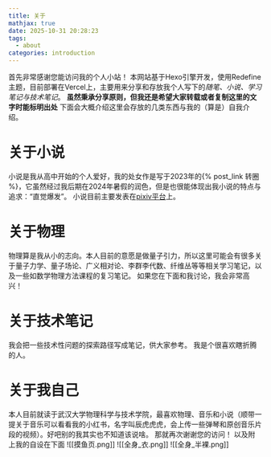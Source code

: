```yaml
---
title: 关于
mathjax: true
date: 2025-10-31 20:28:23
tags:
  - about
categories: introduction
---
```

首先非常感谢您能访问我的个人小站！
本网站基于Hexo引擎开发，使用Redefine主题，目前部署在Vercel上，主要用来分享和存放我个人写下的*随笔、小说、学习笔记与技术笔记*。
**虽然秉承分享原则，但我还是希望大家转载或者复制这里的文字时能标明出处**
下面会大概介绍这里会存放的几类东西与我的（算是）自我介绍。
# 关于小说 #
小说是我从高中开始的个人爱好，我的处女作是写于2023年的{% post_link 转圈 %}，它虽然经过我后期在2024年暑假的润色，但是也很能体现出我小说的特点与追求：“直觉爆发”。
小说目前主要发表在[pixiv平台](https://www.pixiv.net/users/79490957)上。
# 关于物理 #
物理算是我从小的志向。本人目前的意愿是做量子引力，所以这里可能会有很多关于量子力学、量子场论、广义相对论、李群李代数、纤维丛等等相关学习笔记，以及一些如数学物理方法课程的复习笔记。
如果您在下面和我讨论，我会非常高兴！
# 关于技术笔记 #
我会把一些技术性问题的探索路径写成笔记，供大家参考。
我是个很喜欢瞎折腾的人。
# 关于我自己 #
本人目前就读于武汉大学物理科学与技术学院，最喜欢物理、音乐和小说（顺带一提关于音乐可以看看我的小红书，名字叫辰虎虎虎，会上传一些弹琴和原创音乐片段的视频）。好吧别的我其实也不知道该说啥。
那就再次谢谢您的访问！
以及附上我的自设在下面
![[摸鱼页.png]]
![[全身_衣.png]]
![[全身_半裸.png]]

